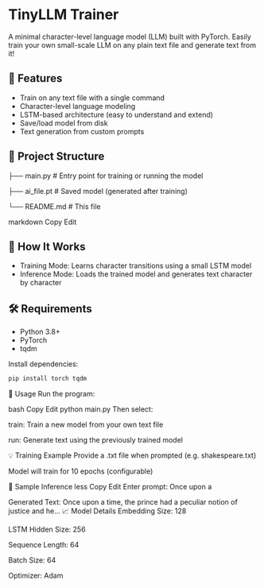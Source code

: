 # TinyLLM Trainer

A minimal character-level language model (LLM) built with PyTorch. Easily train your own small-scale LLM on any plain text file and generate text from it!

## 🚀 Features

- Train on any text file with a single command
- Character-level language modeling
- LSTM-based architecture (easy to understand and extend)
- Save/load model from disk
- Text generation from custom prompts

## 📂 Project Structure

├── main.py # Entry point for training or running the model

├── ai_file.pt # Saved model (generated after training)

└── README.md # This file

markdown
Copy
Edit

## 🧠 How It Works

- Training Mode: Learns character transitions using a small LSTM model
- Inference Mode: Loads the trained model and generates text character by character

## 🛠 Requirements

- Python 3.8+
- PyTorch
- tqdm

Install dependencies:

```bash
pip install torch tqdm
```
📌 Usage
Run the program:

bash
Copy
Edit
python main.py
Then select:

train: Train a new model from your own text file

run: Generate text using the previously trained model

💡 Training Example
Provide a .txt file when prompted (e.g. shakespeare.txt)

Model will train for 10 epochs (configurable)

💬 Sample Inference
less
Copy
Edit
Enter prompt: Once upon a

Generated Text:
Once upon a time, the prince had a peculiar notion of justice and he...
📈 Model Details
Embedding Size: 128

LSTM Hidden Size: 256

Sequence Length: 64

Batch Size: 64

Optimizer: Adam

